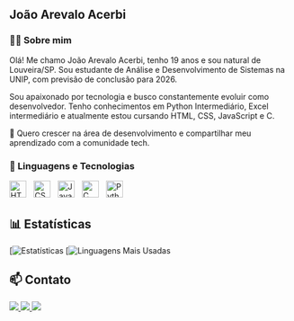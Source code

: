 ## João Arevalo Acerbi

### 👨‍💻 Sobre mim

Olá! Me chamo João Arevalo Acerbi, tenho 19 anos e sou natural de Louveira/SP. Sou estudante de Análise e Desenvolvimento de Sistemas na UNIP, com previsão de conclusão para 2026.

Sou apaixonado por tecnologia e busco constantemente evoluir como desenvolvedor. Tenho conhecimentos em Python Intermediário, Excel intermediário e atualmente estou cursando HTML, CSS, JavaScript e C.

🚀 Quero crescer na área de desenvolvimento e compartilhar meu aprendizado com a comunidade tech.

### 🤖 Linguagens e Tecnologias

<img 
    align="left" 
    alt="HTML"
    title="HTML" 
    width="30px" 
    style="padding-right: 10px;" 
    src="https://cdn.jsdelivr.net/gh/devicons/devicon@latest/icons/html5/html5-original.svg" 
/>
<img 
    align="left" 
    alt="CSS" 
    title="CSS"
    width="30px" 
    style="padding-right: 10px;" 
    src="https://cdn.jsdelivr.net/gh/devicons/devicon@latest/icons/css3/css3-original.svg" 
/>
<img 
    align="left" 
    alt="JavaScript" 
    title="JavaScript"
    width="30px" 
    style="padding-right: 10px;" 
    src="https://cdn.jsdelivr.net/gh/devicons/devicon@latest/icons/javascript/javascript-original.svg" 
/>
<img 
    align="left" 
    alt="C"
    title="C" 
    width="30px" 
    style="padding-right: 10px;" 
    src="https://cdn.jsdelivr.net/gh/devicons/devicon/icons/c/c-original.svg" 
/>

<img 
    align="left" 
    alt="Python" 
    title="Python"
    width="30px" 
    style="padding-right: 10px;" 
    src="https://cdn.jsdelivr.net/gh/devicons/devicon@latest/icons/python/python-original.svg" 
/>

<br/>
<br/>

## 📊 Estatísticas
[![Estatísticas](https://github-readme-stats.vercel.app/api?username=therealjao1&show_icons=true&theme=shadow_red&include_all_commits=true&locale=pt-br&cache_seconds=0)
[![Linguagens Mais Usadas](https://github-readme-stats.vercel.app/api/top-langs/?username=therealjao1&layout=compact&theme=shadow_red&include_all_commits=true&cache_seconds=0)



  ## 📫 Contato
 
<div> 
  <a href="mailto:jacerbi31@gmail.com" target="_blank">
    <img src="https://img.shields.io/badge/-Gmail-%23333?style=for-the-badge&logo=gmail&logoColor=white" />
  </a>
  <a href="https://www.linkedin.com/in/jo%C3%A3o-arevalo-acerbi-7617432b1/" target="_blank">
    <img src="https://img.shields.io/badge/-LinkedIn-%230077B5?style=for-the-badge&logo=linkedin&logoColor=white" />
    
  </a>
  <a href="https://www.instagram.com/jao.ace/" target="_blank">
    <img src="https://img.shields.io/badge/-Instagram-%23E4405F?style=for-the-badge&logo=instagram&logoColor=white" />

  </a>
</div>





